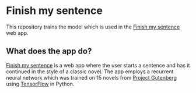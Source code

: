 # Finish my sentence

This repository trains the model which is used in the [Finish my sentence](https://www.shawnchahal.com/finish-my-sentence) web app.

## What does the app do?

[Finish my sentence](https://www.shawnchahal.com/finish-my-sentence) is a web app where the user starts a sentence and has it continued in the style of a classic novel. The app employs a recurrent neural network which was trained on 15 novels from [Project Gutenberg](https://www.gutenberg.org/) using [TensorFlow](https://github.com/tensorflow/tensorflow) in Python.

